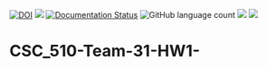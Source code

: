 [![DOI](https://zenodo.org/badge/530457912.svg)](https://zenodo.org/badge/latestdoi/530457912)
<img src="https://img.shields.io/badge/purpose-%20se-blueviolet">
[![Documentation Status](https://readthedocs.org/projects/ansicolortags/badge/?version=latest)](http://ansicolortags.readthedocs.io/?badge=latest)
![GitHub language count](https://img.shields.io/github/languages/count/vishalveerareddy/CSC_510-Team-31_HW1?style=flat-square)
<img src=https://img.shields.io/github/license/vishalveerareddy/CSC_510-Team-31_HW1>
<a href="https://github.com/vishalveerareddy/CSC_510-Team-31_HW1/actions"><img src="https://github.com/vishalveerareddy/CSC_510-Team-31_HW1/actions/workflows/python-app.yml/badge.svg"></a>

# CSC_510-Team-31-HW1-

